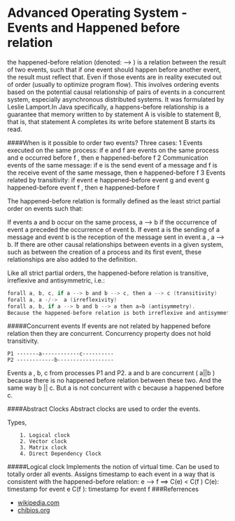 Advanced Operating System - Events and Happened before relation
===============================================================
the happened-before relation (denoted: --> ) is a relation between the result of two events, such that if one event should happen before another event, the result must reflect that. Even if those events are in reality executed out of order (usually to optimize program flow). This involves ordering events based on the potential causal relationship of pairs of events in a concurrent system, especially asynchronous distributed systems. It was formulated by Leslie Lamport.In Java specifically, a happens-before relationship is a guarantee that memory written to by statement A is visible to statement B, that is, that statement A completes its write before statement B starts its read.


####When is it possible to order two events?
Three cases:
	1 Events executed on the same process:
		if e and f are events on the same process and e occurred before f , then e happened-before f
	2 Communication events of the same message:
		if e is the send event of a message and f is the receive event of the same message, then e happened-before f
	3 Events related by transitivity:
		if event e happened-before event g and event g happened-before event f , then e happened-before f
		
The happened-before relation is formally defined as the least strict partial order on events such that:

If events a and b occur on the same process, a --> b if the occurrence of event a  preceded the occurrence of event b.
If event a is the sending of a message and event b is the reception of the message sent in event a , a --> b.
If there are other causal relationships between events in a given system, such as between the creation of a process and its first event, these relationships are also added to the definition.

Like all strict partial orders, the happened-before relation is transitive, irreflexive and antisymmetric, i.e.:

```c
forall a, b, c, if a --> b and b --> c, then a --> c (transitivity)
forall a, a -/->  a (irreflexivity)
forall a, b, if a --> b and b --> a then a=b (antisymmetry).
Because the happened-before relation is both irreflexive and antisymmetric, it follows that: if a --> b then b -/-> a.
```

#####Concurrent events
If events are not related by happened before relation then they are concurrent. Concurrency property does not hold transitivity.
```
P1 -------a------------c----------
P2 ------------b------------------
```
Events a , b, c from processes P1 and P2. a and b are concurrent ( a||b ) because there is no happened before relation between these two. And the same way b || c. But a is not concurrent with c because a happened before c.

####Abstract Clocks
Abstract clocks are used to order the events. 

Types,
```
	1. Logical clock
	2. Vector clock
	3. Matrix clock
	4. Direct Dependency Clock
```

#####Logical clock
Implements the notion of virtual time. Can be used to totally order all events. Assigns timestamp to each event in a way that is consistent with the happened-before relation:
e --> f ==> C(e) < C(f )
C(e): timestamp for event e
C(f ): timestamp for event f
###Referrences

* [wikipedia.com](http://en.wikipedia.org/wiki/Happened-before)
* [chibios.org](http://www.chibios.org/dokuwiki/doku.php?id=chibios:articles:semaphores_mutexes)

